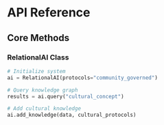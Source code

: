 # API Reference

## Core Methods

### RelationalAI Class
```python
# Initialize system
ai = RelationalAI(protocols="community_governed")

# Query knowledge graph
results = ai.query("cultural_concept")

# Add cultural knowledge
ai.add_knowledge(data, cultural_protocols)
